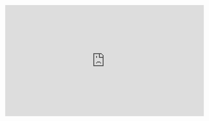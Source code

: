 <iframe src="https://twitcasting.tv/ykxxno/embeddedplayer/live?auto_play=false&default_mute=true" width="640px" height="360px" frameborder="0" allowfullscreen></iframe>
